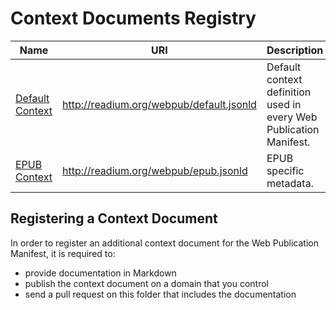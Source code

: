 # Context Documents Registry

| Name  | URI | Description | Required? |
| ---- | ----------- | ------------- | --------- |
[Default Context](default/) | http://readium.org/webpub/default.jsonld  | Default context definition used in every Web Publication Manifest. | Yes |
[EPUB Context](epub/) | http://readium.org/webpub/epub.jsonld  | EPUB specific metadata. | No |


## Registering a Context Document

In order to register an additional context document for the Web Publication Manifest, it is required to:

- provide documentation in Markdown
- publish the context document on a domain that you control
- send a pull request on this folder that includes the documentation
